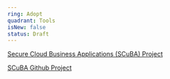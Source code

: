 ```yaml
---
ring: Adopt
quadrant: Tools
isNew: false
status: Draft
---
```



[Secure Cloud Business Applications (SCuBA) Project](https://www.cisa.gov/resources-tools/services/secure-cloud-business-applications-scuba-project)

[SCuBA Github Project](https://github.com/cisagov/ScubaGear)

